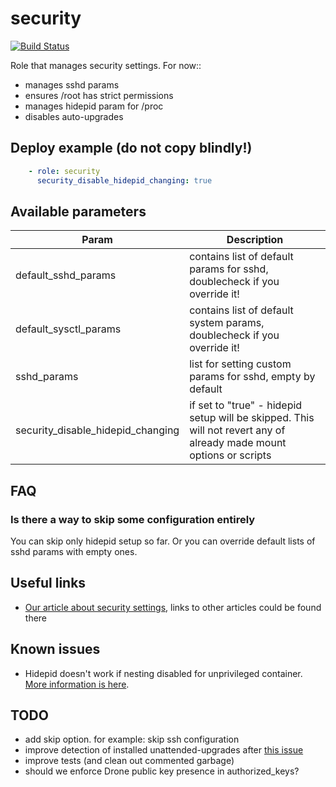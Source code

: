 # security

[![Build Status](https://drone.osshelp.ru/api/badges/ansible/security/status.svg)](https://drone.osshelp.ru/ansible/security)

Role that manages security settings. For now::

- manages sshd params
- ensures /root has strict permissions
- manages hidepid param for /proc
- disables auto-upgrades

## Deploy example (do not copy blindly!)

```yaml
    - role: security
      security_disable_hidepid_changing: true
```

## Available parameters

| Param | Description |
| -------- | -------- |
| default_sshd_params | contains list of default params for sshd, doublecheck if you override it! |
| default_sysctl_params | contains list of default system params, doublecheck if you override it! |
| sshd_params | list for setting custom params for sshd, empty by default |
| security_disable_hidepid_changing | if set to "true" - hidepid setup will be skipped. This will not revert any of already made mount options or scripts |

## FAQ

### Is there a way to skip some configuration entirely

You can skip only hidepid setup so far. Or you can override default lists of sshd params with empty ones.

## Useful links

- [Our article about security settings](https://oss.help/kb2656), links to other articles could be found there

## Known issues

- Hidepid doesn't work if nesting disabled for unprivileged container. [More information is here](https://oss.help/82781).

## TODO

- add skip option. for example: skip ssh configuration
- improve detection of installed unattended-upgrades after [this issue](https://github.com/ansible/ansible/issues/60889)
- improve tests (and clean out commented garbage)
- should we enforce Drone public key presence in authorized_keys?
